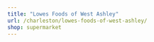 ```yaml
---
title: "Lowes Foods of West Ashley"
url: /charleston/lowes-foods-of-west-ashley/
shop: supermarket
---
```

